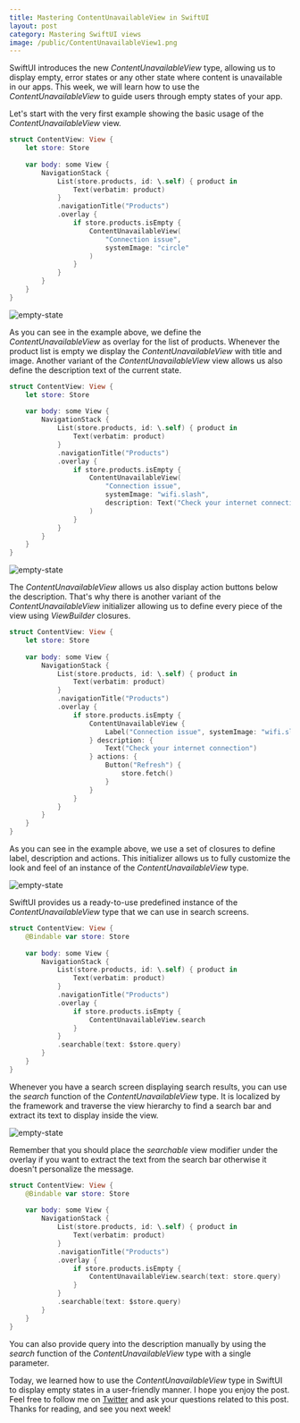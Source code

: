 ```yaml
---
title: Mastering ContentUnavailableView in SwiftUI
layout: post
category: Mastering SwiftUI views
image: /public/ContentUnavailableView1.png
---
```


SwiftUI introduces the new *ContentUnavailableView* type, allowing us to display empty, error states or any other state where content is unavailable in our apps. This week, we will learn how to use the *ContentUnavailableView* to guide users through empty states of your app.

Let's start with the very first example showing the basic usage of the *ContentUnavailableView* view.

```swift
struct ContentView: View {
    let store: Store
    
    var body: some View {
        NavigationStack {
            List(store.products, id: \.self) { product in
                Text(verbatim: product)
            }
            .navigationTitle("Products")
            .overlay {
                if store.products.isEmpty {
                    ContentUnavailableView(
                        "Connection issue",
                        systemImage: "circle"
                    )
                }
            }
        }
    }
}
```
![empty-state](/public/ContentUnavailableView1.png)

As you can see in the example above, we define the *ContentUnavailableView* as overlay for the list of products. Whenever the product list is empty we display the *ContentUnavailableView* with title and image. Another variant of the *ContentUnavailableView* view allows us also define the description text of the current state.

```swift
struct ContentView: View {
    let store: Store
    
    var body: some View {
        NavigationStack {
            List(store.products, id: \.self) { product in
                Text(verbatim: product)
            }
            .navigationTitle("Products")
            .overlay {
                if store.products.isEmpty {
                    ContentUnavailableView(
                        "Connection issue",
                        systemImage: "wifi.slash",
                        description: Text("Check your internet connection")
                    )
                }
            }
        }
    }
}
```

![empty-state](/public/ContentUnavailableView2.png)

The *ContentUnavailableView* allows us also display action buttons below the description. That's why there is another variant of the *ContentUnavailableView* initializer allowing us to define every piece of the view using *ViewBuilder* closures.

```swift
struct ContentView: View {
    let store: Store
    
    var body: some View {
        NavigationStack {
            List(store.products, id: \.self) { product in
                Text(verbatim: product)
            }
            .navigationTitle("Products")
            .overlay {
                if store.products.isEmpty {
                    ContentUnavailableView {
                        Label("Connection issue", systemImage: "wifi.slash")
                    } description: {
                        Text("Check your internet connection")
                    } actions: {
                        Button("Refresh") {
                            store.fetch()
                        }
                    }
                }
            }
        }
    }
}
```

As you can see in the example above, we use a set of closures to define label, description and actions. This initializer allows us to fully customize the look and feel of an instance of the *ContentUnavailableView* type.

![empty-state](/public/ContentUnavailableView3.png)

SwiftUI provides us a ready-to-use predefined instance of the *ContentUnavailableView* type that we can use in search screens.

```swift
struct ContentView: View {
    @Bindable var store: Store
    
    var body: some View {
        NavigationStack {
            List(store.products, id: \.self) { product in
                Text(verbatim: product)
            }
            .navigationTitle("Products")
            .overlay {
                if store.products.isEmpty {
                    ContentUnavailableView.search
                }
            }
            .searchable(text: $store.query)
        }
    }
}
```

Whenever you have a search screen displaying search results, you can use the *search* function of the *ContentUnavailableView* type. It is localized by the framework and traverse the view hierarchy to find a search bar and extract its text to display inside the view.

![empty-state](/public/ContentUnavailableView4.png)

Remember that you should place the *searchable* view modifier under the overlay if you want to extract the text from the search bar otherwise it doesn't personalize the message.

```swift
struct ContentView: View {
    @Bindable var store: Store
    
    var body: some View {
        NavigationStack {
            List(store.products, id: \.self) { product in
                Text(verbatim: product)
            }
            .navigationTitle("Products")
            .overlay {
                if store.products.isEmpty {
                    ContentUnavailableView.search(text: store.query)
                }
            }
            .searchable(text: $store.query)
        }
    }
}
```

You can also provide query into the description manually by using the *search* function of the *ContentUnavailableView* type with a single parameter.

Today, we learned how to use the *ContentUnavailableView* type in SwiftUI to display empty states in a user-friendly manner. I hope you enjoy the post. Feel free to follow me on [Twitter](https://twitter.com/mecid) and ask your questions related to this post. Thanks for reading, and see you next week!
